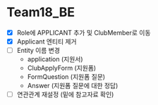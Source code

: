 # Team18_BE

- [x] Role에 APPLICANT 추가 및 ClubMember로 이동
- [x] Applicant 엔티티 제거
- [ ] Entity 이름 변경
    -  application (지원서)
    - ClubApplyForm (지원폼)
    - FormQuestion (지원폼 질문)
    - Answer (지원폼 질문에 대한 정답)
- [ ] 연관관계 재설정 (밑에 참고자료 확인)
